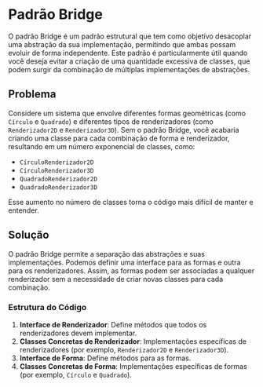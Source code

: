 # Padrão Bridge

O padrão Bridge é um padrão estrutural que tem como objetivo desacoplar uma abstração da sua implementação, permitindo que ambas possam evoluir de forma independente. Este padrão é particularmente útil quando você deseja evitar a criação de uma quantidade excessiva de classes, que podem surgir da combinação de múltiplas implementações de abstrações.

## Problema

Considere um sistema que envolve diferentes formas geométricas (como `Círculo` e `Quadrado`) e diferentes tipos de renderizadores (como `Renderizador2D` e `Renderizador3D`). Sem o padrão Bridge, você acabaria criando uma classe para cada combinação de forma e renderizador, resultando em um número exponencial de classes, como:

- `CírculoRenderizador2D`
- `CírculoRenderizador3D`
- `QuadradoRenderizador2D`
- `QuadradoRenderizador3D`

Esse aumento no número de classes torna o código mais difícil de manter e entender.

## Solução

O padrão Bridge permite a separação das abstrações e suas implementações. Podemos definir uma interface para as formas e outra para os renderizadores. Assim, as formas podem ser associadas a qualquer renderizador sem a necessidade de criar novas classes para cada combinação.

### Estrutura do Código

1. **Interface de Renderizador**: Define métodos que todos os renderizadores devem implementar.
2. **Classes Concretas de Renderizador**: Implementações específicas de renderizadores (por exemplo, `Renderizador2D` e `Renderizador3D`).
3. **Interface de Forma**: Define métodos para as formas.
4. **Classes Concretas de Forma**: Implementações específicas de formas (por exemplo, `Círculo` e `Quadrado`).
